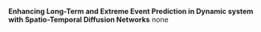 **Enhancing Long-Term and Extreme Event Prediction in Dynamic system with Spatio-Temporal Diffusion Networks**
none
